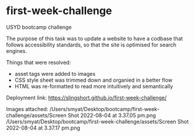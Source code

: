# first-week-challenge
USYD bootcamp challenge

The purpose of this task was to update a website to have a codbase that follows accessibility standards, so that the site is optimised for search engines.

Things that were resolved:
- asset tags were added to images
- CSS style sheet was trimmed down and organied in a better flow
- HTML was re-formatted to read more intuitively and semantically

Deployment link:
https://slingshort.github.io/first-week-challenge/

Images attached:
/Users/smyat/Desktop/bootcamp/first-week-challenge/assets/Screen Shot 2022-08-04 at 3.37.05 pm.png
/Users/smyat/Desktop/bootcamp/first-week-challenge/assets/Screen Shot 2022-08-04 at 3.37.17 pm.png
